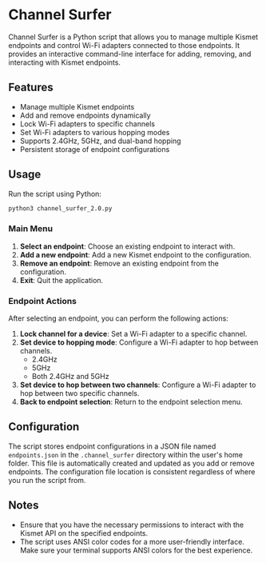 
# Channel Surfer

Channel Surfer is a Python script that allows you to manage multiple Kismet endpoints and control Wi-Fi adapters connected to those endpoints. It provides an interactive command-line interface for adding, removing, and interacting with Kismet endpoints.

## Features

- Manage multiple Kismet endpoints
- Add and remove endpoints dynamically
- Lock Wi-Fi adapters to specific channels
- Set Wi-Fi adapters to various hopping modes
- Supports 2.4GHz, 5GHz, and dual-band hopping
- Persistent storage of endpoint configurations



## Usage

Run the script using Python:

```bash
python3 channel_surfer_2.0.py
```

### Main Menu

1. **Select an endpoint**: Choose an existing endpoint to interact with.
2. **Add a new endpoint**: Add a new Kismet endpoint to the configuration.
3. **Remove an endpoint**: Remove an existing endpoint from the configuration.
4. **Exit**: Quit the application.

### Endpoint Actions

After selecting an endpoint, you can perform the following actions:

1. **Lock channel for a device**: Set a Wi-Fi adapter to a specific channel.
2. **Set device to hopping mode**: Configure a Wi-Fi adapter to hop between channels.
   - 2.4GHz
   - 5GHz
   - Both 2.4GHz and 5GHz
3. **Set device to hop between two channels**: Configure a Wi-Fi adapter to hop between two specific channels.
4. **Back to endpoint selection**: Return to the endpoint selection menu.

## Configuration

The script stores endpoint configurations in a JSON file named `endpoints.json` in the `.channel_surfer` directory within the user's home folder. This file is automatically created and updated as you add or remove endpoints. The configuration file location is consistent regardless of where you run the script from.

## Notes

- Ensure that you have the necessary permissions to interact with the Kismet API on the specified endpoints.
- The script uses ANSI color codes for a more user-friendly interface. Make sure your terminal supports ANSI colors for the best experience.
